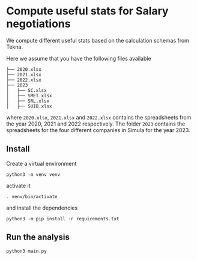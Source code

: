 # Compute useful stats for Salary negotiations

We compute different useful stats based on the calculation schemas from Tekna. 

Here we assume that you have the following files available
```
├── 2020.xlsx
├── 2021.xlsx
├── 2022.xlsx
├── 2023
│   ├── SC.xlsx
│   ├── SMET.xlsx
│   ├── SRL.xlsx
│   ├── SUIB.xlsx
```
where `2020.xlsx`, `2021.xlsx` and `2022.xlsx` contains the spreadsheets from the year 2020, 2021 and 2022 respectively. The folder `2023` contains the spreadsheets for the four different companies in Simula for the year 2023. 

## Install 
Create a virtual environment
```
python3 -m venv venv
```
activate it
```
. venv/bin/activate
```
and install the dependencies
```
python3 -m pip install -r requirements.txt
```

## Run the analysis
```
python3 main.py
```